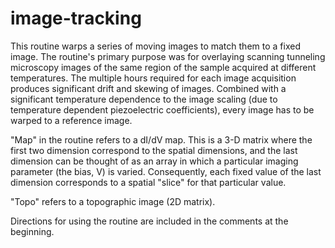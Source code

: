 image-tracking
===========

This routine warps a series of moving images to match them to a fixed image. The routine's primary purpose was for overlaying scanning tunneling microscopy images of the same region of the sample acquired at different temperatures. The multiple hours required for each image acquisition produces significant drift and skewing of images. Combined with a significant temperature dependence to the image scaling (due to temperature dependent piezoelectric coefficients), every image has to be warped to a reference image.

"Map" in the routine refers to a dI/dV map. This is a 3-D matrix where the first two dimension correspond to the spatial dimensions, and the last dimension can be thought of as an array in which a particular imaging parameter (the bias, V) is varied. Consequently, each fixed value of the last dimension corresponds to a spatial "slice" for that particular value. 

"Topo" refers to a topographic image (2D matrix).

Directions for using the routine are included in the comments at the beginning.
